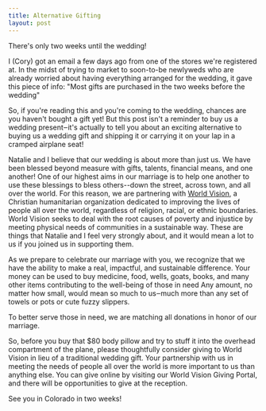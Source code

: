 ```yaml
---
title: Alternative Gifting
layout: post
---
```


There's only two weeks until the wedding! 

I (Cory) got an email a few days ago from one of the stores we're registered at. In the midst of trying to market to 
soon-to-be newlyweds who are already worried about having everything arranged for the wedding, it gave this piece of info:
"Most gifts are purchased in the two weeks before the wedding"

So, if you're reading this and you're coming to the wedding, chances are you haven't bought a gift yet! But this post
isn't a reminder to buy us a wedding present&#8210;it's actually to tell you about an exciting alternative to buying us a wedding gift
and shipping it or carrying it on your lap in a cramped airplane seat!

Natalie and I believe that our wedding is about more than just us. 
We have been blessed beyond measure with gifts, talents, financial means, and one another!
One of our highest aims in our marriage is to help one another to use these blessings to bless others--down the street, 
across town, and all over the world. For this reason, we are partnering with <a href="http://www.worldvision.org/">World Vision</a>,
a Christian humanitarian organization dedicated to improving the lives of people all over the world, regardless of religion,
racial, or ethnic boundaries. World Vision seeks to deal with the root causes of poverty and injustice by meeting physical
needs of communities in a sustainable way. These are things that Natalie and I feel very strongly about, and it would
mean a lot to us if you joined us in supporting them.

As we prepare to celebrate our marriage with you, we recognize that we have the ability to make a real, impactful, and sustainable difference.
Your money can be used to buy
medicine, food, wells, goats, books, and many other items contributing to the well-being of those in need
Any amount, no matter how small, would mean so much to us&#8210;much more than any set of towels or pots or cute fuzzy slippers.

To better serve those in need, we are matching all donations in honor of our marriage. 

So, before you buy that $80 body pillow and try to stuff it into the overhead compartment of the plane, please thoughtfully
consider giving to World Vision in lieu of a traditional wedding gift. Your partnership with us in meeting the needs of people
all over the world is more important to us than anything else. You can give online by visiting our World Vision Giving Portal,
and there will be opportunities to give at the reception.

See you in Colorado in two weeks!
